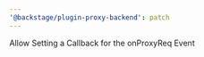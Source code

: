```yaml
---
'@backstage/plugin-proxy-backend': patch
---
```


Allow Setting a Callback for the onProxyReq Event
